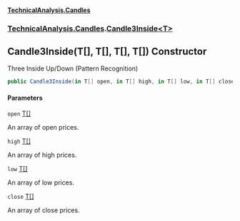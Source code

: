 #### [TechnicalAnalysis\.Candles](Atypical.TechnicalAnalysis.Candles.md 'Atypical\.TechnicalAnalysis\.Candles')
### [TechnicalAnalysis\.Candles](Atypical.TechnicalAnalysis.Candles.md#TechnicalAnalysis.Candles 'TechnicalAnalysis\.Candles').[Candle3Inside&lt;T&gt;](Candle3Inside_T_.md 'TechnicalAnalysis\.Candles\.Candle3Inside\<T\>')

## Candle3Inside\(T\[\], T\[\], T\[\], T\[\]\) Constructor

Three Inside Up/Down \(Pattern Recognition\)

```csharp
public Candle3Inside(in T[] open, in T[] high, in T[] low, in T[] close);
```
#### Parameters

<a name='TechnicalAnalysis.Candles.Candle3Inside_T_.Candle3Inside(T[],T[],T[],T[]).open'></a>

`open` [T](Candle3Inside_T_.md#TechnicalAnalysis.Candles.Candle3Inside_T_.T 'TechnicalAnalysis\.Candles\.Candle3Inside\<T\>\.T')[\[\]](https://docs.microsoft.com/en-us/dotnet/api/System.Array 'System\.Array')

An array of open prices\.

<a name='TechnicalAnalysis.Candles.Candle3Inside_T_.Candle3Inside(T[],T[],T[],T[]).high'></a>

`high` [T](Candle3Inside_T_.md#TechnicalAnalysis.Candles.Candle3Inside_T_.T 'TechnicalAnalysis\.Candles\.Candle3Inside\<T\>\.T')[\[\]](https://docs.microsoft.com/en-us/dotnet/api/System.Array 'System\.Array')

An array of high prices\.

<a name='TechnicalAnalysis.Candles.Candle3Inside_T_.Candle3Inside(T[],T[],T[],T[]).low'></a>

`low` [T](Candle3Inside_T_.md#TechnicalAnalysis.Candles.Candle3Inside_T_.T 'TechnicalAnalysis\.Candles\.Candle3Inside\<T\>\.T')[\[\]](https://docs.microsoft.com/en-us/dotnet/api/System.Array 'System\.Array')

An array of low prices\.

<a name='TechnicalAnalysis.Candles.Candle3Inside_T_.Candle3Inside(T[],T[],T[],T[]).close'></a>

`close` [T](Candle3Inside_T_.md#TechnicalAnalysis.Candles.Candle3Inside_T_.T 'TechnicalAnalysis\.Candles\.Candle3Inside\<T\>\.T')[\[\]](https://docs.microsoft.com/en-us/dotnet/api/System.Array 'System\.Array')

An array of close prices\.